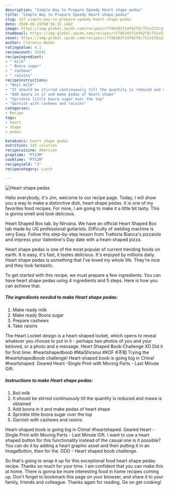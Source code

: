 ```yaml
---
description: "Simple Way to Prepare Speedy Heart shape pedas"
title: "Simple Way to Prepare Speedy Heart shape pedas"
slug: 427-simple-way-to-prepare-speedy-heart-shape-pedas
date: 2020-08-19T08:56:37.146Z
image: https://img-global.cpcdn.com/recipes/cf7d6103f14f62f8/751x532cq70/heart-shape-pedas-recipe-main-photo.jpg
thumbnail: https://img-global.cpcdn.com/recipes/cf7d6103f14f62f8/751x532cq70/heart-shape-pedas-recipe-main-photo.jpg
cover: https://img-global.cpcdn.com/recipes/cf7d6103f14f62f8/751x532cq70/heart-shape-pedas-recipe-main-photo.jpg
author: Clarence Woods
ratingvalue: 4.1
reviewcount: 31641
recipeingredient:
- " milk"
- " Boora sugar"
- " cashews"
- " raisins"
recipeinstructions:
- "Boil milk"
- "It should be stirred continuously till the quantity is reduced and mawa is obtained"
- "Add boora in it and make pedas of heart shape"
- "Sprinkle little boora sugar over the top"
- "Garnish with cashews and raisins"
categories:
- Recipe
tags:
- heart
- shape
- pedas

katakunci: heart shape pedas 
nutrition: 243 calories
recipecuisine: American
preptime: "PT23M"
cooktime: "PT52M"
recipeyield: "3"
recipecategory: Lunch

---
```



![Heart shape pedas](https://img-global.cpcdn.com/recipes/cf7d6103f14f62f8/751x532cq70/heart-shape-pedas-recipe-main-photo.jpg)

Hello everybody, it's Jim, welcome to our recipe page. Today, I will show you a way to make a distinctive dish, heart shape pedas. It is one of my favorites food recipes. For mine, I am going to make it a little bit tasty. This is gonna smell and look delicious.

Heart Shaped Box tab. by Nirvana. We have an official Heart Shaped Box tab made by UG professional guitarists. Difficulty of welding machine is very Easy. Follow this step-by-step lesson from Trattoria Bianca&#39;s pizzaiolo and impress your Valentine&#39;s Day date with a heart-shaped pizza.

Heart shape pedas is one of the most popular of current trending foods on earth. It is easy, it's fast, it tastes delicious. It's enjoyed by millions daily. Heart shape pedas is something that I've loved my whole life. They're nice and they look fantastic.


To get started with this recipe, we must prepare a few ingredients. You can have heart shape pedas using 4 ingredients and 5 steps. Here is how you can achieve that.

<!--inarticleads1-->

##### The ingredients needed to make Heart shape pedas:

1. Make ready  milk
1. Make ready  Boora sugar
1. Prepare  cashews
1. Take  raisins


The Heart Locket design is a heart-shaped locket, which opens to reveal whatever you choose to put in it - perhaps two photos of you and your beloved, or a photo and a message. Heart Shaped Boob Challenge XD Did it for first time. #heartshapedboob #MaiShiranui #KOF #不知 Trying the #heartshapedboob challenge! Heart-shaped boob is going big in China! #heartshaped. Geared Heart -Single Print with Moving Parts - Last Minute Gift. 

<!--inarticleads2-->

##### Instructions to make Heart shape pedas:

1. Boil milk
1. It should be stirred continuously till the quantity is reduced and mawa is obtained
1. Add boora in it and make pedas of heart shape
1. Sprinkle little boora sugar over the top
1. Garnish with cashews and raisins


Heart-shaped boob is going big in China! #heartshaped. Geared Heart -Single Print with Moving Parts - Last Minute Gift. I want to use a heart shaped button for this functionality instead of the casual one is it possible? You can do it by adding a heart graphic asset and then putting it in an ImageButton, then for the. DDD - Heart shaped boob challenge. 

So that's going to wrap it up for this exceptional food heart shape pedas recipe. Thanks so much for your time. I am confident that you can make this at home. There is gonna be more interesting food in home recipes coming up. Don't forget to bookmark this page on your browser, and share it to your family, friends and colleague. Thanks again for reading. Go on get cooking!
